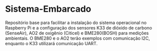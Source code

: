 # Sistema-Embarcado
Repositório base para facilitar a instalação do sistema operacional no Raspberry Pi e a configuração dos sensores K33 de dióxido de carbono (SenseAir), AO2 de oxigênio (Citicel) e BME280(BOSH) para medições ambientais. O BME280 e o AO2 terão exemplos com comunicação I2C, enquanto o K33 utilizará comunicação UART.
